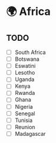 # 🌍 Africa

## TODO

* [ ] South Africa&#x20;
* [ ] Botswana&#x20;
* [ ] Eswatini&#x20;
* [ ] Lesotho&#x20;
* [ ] Uganda&#x20;
* [ ] Kenya&#x20;
* [ ] Rwanda&#x20;
* [ ] Ghana&#x20;
* [ ] Nigeria&#x20;
* [ ] Senegal&#x20;
* [ ] Tunisia&#x20;
* [ ] Reunion&#x20;
* [ ] Madagascar
